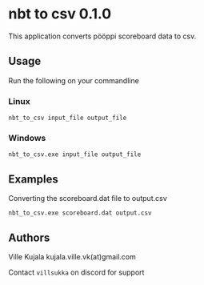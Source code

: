 #  nbt to csv 0.1.0

This application converts pööppi scoreboard data to csv. 

## Usage

Run the following on your commandline

### Linux

```nbt_to_csv input_file output_file```

### Windows

```nbt_to_csv.exe input_file output_file```

## Examples

Converting the scoreboard.dat file to output.csv

```nbt_to_csv.exe scoreboard.dat output.csv```

## Authors

Ville Kujala kujala.ville.vk(at)gmail.com

Contact ```villsukka``` on discord for support